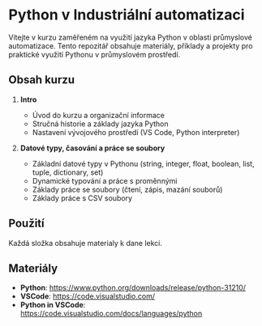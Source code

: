 # Python v Industriální automatizaci
Vítejte v kurzu zaměřeném na využití jazyka Python v oblasti průmyslové automatizace. Tento repozitář obsahuje materiály, příklady a projekty pro praktické využití Pythonu v průmyslovém prostředí.
## Obsah kurzu
1. **Intro**
    - Úvod do kurzu a organizační informace
    - Stručná historie a základy jazyka Python
    - Nastavení vývojového prostředí (VS Code, Python interpreter)

2. **Datové typy, časování a práce se soubory**
    - Základní datové typy v Pythonu (string, integer, float, boolean, list, tuple, dictionary, set)
    - Dynamické typování a práce s proměnnými
    - Základy práce se soubory (čtení, zápis, mazání souborů)
    - Základy práce s CSV soubory

## Použití
Každá složka obsahuje materialy k dane lekci.
## Materiály
- **Python**: https://www.python.org/downloads/release/python-31210/ 
- **VSCode**: https://code.visualstudio.com/ 
- **Python in VSCode**: https://code.visualstudio.com/docs/languages/python